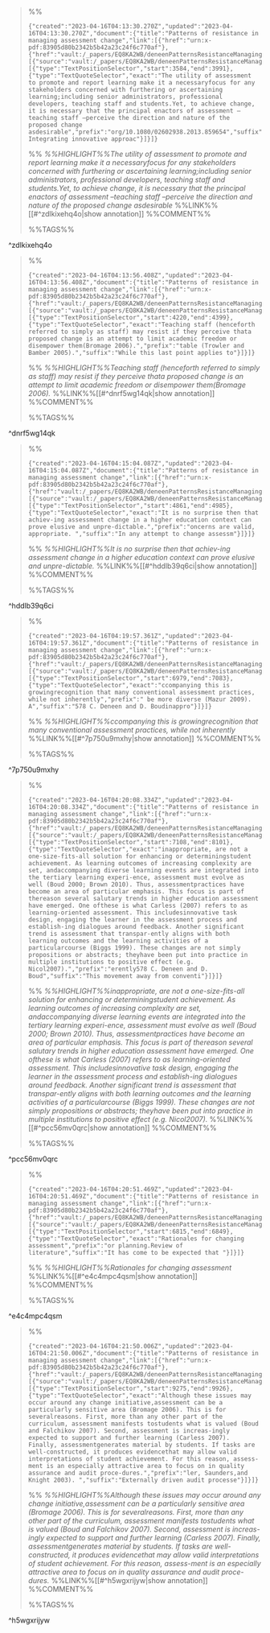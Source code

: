 
>%%
>```annotation-json
>{"created":"2023-04-16T04:13:30.270Z","updated":"2023-04-16T04:13:30.270Z","document":{"title":"Patterns of resistance in managing assessment change","link":[{"href":"urn:x-pdf:83905d80b2342b5b42a23c24f6c770af"},{"href":"vault:/_papers/EQ8KA2WB/deneenPatternsResistanceManaging2014.pdf"}],"documentFingerprint":"83905d80b2342b5b42a23c24f6c770af"},"uri":"vault:/_papers/EQ8KA2WB/deneenPatternsResistanceManaging2014.pdf","target":[{"source":"vault:/_papers/EQ8KA2WB/deneenPatternsResistanceManaging2014.pdf","selector":[{"type":"TextPositionSelector","start":3584,"end":3991},{"type":"TextQuoteSelector","exact":"The utility of assessment to promote and report learning make it a necessaryfocus for any stakeholders concerned with furthering or ascertaining learning;including senior administrators, professional developers, teaching staff and students.Yet, to achieve change, it is necessary that the principal enactors of assessment –teaching staff –perceive the direction and nature of the proposed change asdesirable","prefix":"org/10.1080/02602938.2013.859654","suffix":". Integrating innovative approac"}]}]}
>```
>%%
>*%%HIGHLIGHT%%The utility of assessment to promote and report learning make it a necessaryfocus for any stakeholders concerned with furthering or ascertaining learning;including senior administrators, professional developers, teaching staff and students.Yet, to achieve change, it is necessary that the principal enactors of assessment –teaching staff –perceive the direction and nature of the proposed change asdesirable*
>%%LINK%%[[#^zdlkixehq4o|show annotation]]
>%%COMMENT%%
>
>%%TAGS%%
>
^zdlkixehq4o


>%%
>```annotation-json
>{"created":"2023-04-16T04:13:56.408Z","updated":"2023-04-16T04:13:56.408Z","document":{"title":"Patterns of resistance in managing assessment change","link":[{"href":"urn:x-pdf:83905d80b2342b5b42a23c24f6c770af"},{"href":"vault:/_papers/EQ8KA2WB/deneenPatternsResistanceManaging2014.pdf"}],"documentFingerprint":"83905d80b2342b5b42a23c24f6c770af"},"uri":"vault:/_papers/EQ8KA2WB/deneenPatternsResistanceManaging2014.pdf","target":[{"source":"vault:/_papers/EQ8KA2WB/deneenPatternsResistanceManaging2014.pdf","selector":[{"type":"TextPositionSelector","start":4220,"end":4399},{"type":"TextQuoteSelector","exact":"Teaching staff (henceforth referred to simply as staff) may resist if they perceive thata proposed change is an attempt to limit academic freedom or disempower them(Bromage 2006).","prefix":"table (Trowler and Bamber 2005).","suffix":"While this last point applies to"}]}]}
>```
>%%
>*%%HIGHLIGHT%%Teaching staff (henceforth referred to simply as staff) may resist if they perceive thata proposed change is an attempt to limit academic freedom or disempower them(Bromage 2006).*
>%%LINK%%[[#^dnrf5wg14qk|show annotation]]
>%%COMMENT%%
>
>%%TAGS%%
>
^dnrf5wg14qk


>%%
>```annotation-json
>{"created":"2023-04-16T04:15:04.087Z","updated":"2023-04-16T04:15:04.087Z","document":{"title":"Patterns of resistance in managing assessment change","link":[{"href":"urn:x-pdf:83905d80b2342b5b42a23c24f6c770af"},{"href":"vault:/_papers/EQ8KA2WB/deneenPatternsResistanceManaging2014.pdf"}],"documentFingerprint":"83905d80b2342b5b42a23c24f6c770af"},"uri":"vault:/_papers/EQ8KA2WB/deneenPatternsResistanceManaging2014.pdf","target":[{"source":"vault:/_papers/EQ8KA2WB/deneenPatternsResistanceManaging2014.pdf","selector":[{"type":"TextPositionSelector","start":4861,"end":4985},{"type":"TextQuoteSelector","exact":"It is no surprise then that achiev-ing assessment change in a higher education context can prove elusive and unpre-dictable.","prefix":"oncerns are valid, appropriate. ","suffix":"In any attempt to change assessm"}]}]}
>```
>%%
>*%%HIGHLIGHT%%It is no surprise then that achiev-ing assessment change in a higher education context can prove elusive and unpre-dictable.*
>%%LINK%%[[#^hddlb39q6ci|show annotation]]
>%%COMMENT%%
>
>%%TAGS%%
>
^hddlb39q6ci


>%%
>```annotation-json
>{"created":"2023-04-16T04:19:57.361Z","updated":"2023-04-16T04:19:57.361Z","document":{"title":"Patterns of resistance in managing assessment change","link":[{"href":"urn:x-pdf:83905d80b2342b5b42a23c24f6c770af"},{"href":"vault:/_papers/EQ8KA2WB/deneenPatternsResistanceManaging2014.pdf"}],"documentFingerprint":"83905d80b2342b5b42a23c24f6c770af"},"uri":"vault:/_papers/EQ8KA2WB/deneenPatternsResistanceManaging2014.pdf","target":[{"source":"vault:/_papers/EQ8KA2WB/deneenPatternsResistanceManaging2014.pdf","selector":[{"type":"TextPositionSelector","start":6979,"end":7083},{"type":"TextQuoteSelector","exact":"ccompanying this is growingrecognition that many conventional assessment practices, while not inherently","prefix":" be more diverse (Mazur 2009). A","suffix":"578 C. Deneen and D. Boudinappro"}]}]}
>```
>%%
>*%%HIGHLIGHT%%ccompanying this is growingrecognition that many conventional assessment practices, while not inherently*
>%%LINK%%[[#^7p750u9mxhy|show annotation]]
>%%COMMENT%%
>
>%%TAGS%%
>
^7p750u9mxhy


>%%
>```annotation-json
>{"created":"2023-04-16T04:20:08.334Z","updated":"2023-04-16T04:20:08.334Z","document":{"title":"Patterns of resistance in managing assessment change","link":[{"href":"urn:x-pdf:83905d80b2342b5b42a23c24f6c770af"},{"href":"vault:/_papers/EQ8KA2WB/deneenPatternsResistanceManaging2014.pdf"}],"documentFingerprint":"83905d80b2342b5b42a23c24f6c770af"},"uri":"vault:/_papers/EQ8KA2WB/deneenPatternsResistanceManaging2014.pdf","target":[{"source":"vault:/_papers/EQ8KA2WB/deneenPatternsResistanceManaging2014.pdf","selector":[{"type":"TextPositionSelector","start":7108,"end":8101},{"type":"TextQuoteSelector","exact":"inappropriate, are not a one-size-fits-all solution for enhancing or determiningstudent achievement. As learning outcomes of increasing complexity are set, andaccompanying diverse learning events are integrated into the tertiary learning experi-ence, assessment must evolve as well (Boud 2000; Brown 2010). Thus, assessmentpractices have become an area of particular emphasis. This focus is part of thereason several salutary trends in higher education assessment have emerged. One ofthese is what Carless (2007) refers to as learning-oriented assessment. This includesinnovative task design, engaging the learner in the assessment process and establish-ing dialogues around feedback. Another significant trend is assessment that transpar-ently aligns with both learning outcomes and the learning activities of a particularcourse (Biggs 1999). These changes are not simply propositions or abstracts; theyhave been put into practice in multiple institutions to positive effect (e.g. Nicol2007).","prefix":"erently578 C. Deneen and D. Boud","suffix":"This movement away from conventi"}]}]}
>```
>%%
>*%%HIGHLIGHT%%inappropriate, are not a one-size-fits-all solution for enhancing or determiningstudent achievement. As learning outcomes of increasing complexity are set, andaccompanying diverse learning events are integrated into the tertiary learning experi-ence, assessment must evolve as well (Boud 2000; Brown 2010). Thus, assessmentpractices have become an area of particular emphasis. This focus is part of thereason several salutary trends in higher education assessment have emerged. One ofthese is what Carless (2007) refers to as learning-oriented assessment. This includesinnovative task design, engaging the learner in the assessment process and establish-ing dialogues around feedback. Another significant trend is assessment that transpar-ently aligns with both learning outcomes and the learning activities of a particularcourse (Biggs 1999). These changes are not simply propositions or abstracts; theyhave been put into practice in multiple institutions to positive effect (e.g. Nicol2007).*
>%%LINK%%[[#^pcc56mv0qrc|show annotation]]
>%%COMMENT%%
>
>%%TAGS%%
>
^pcc56mv0qrc


>%%
>```annotation-json
>{"created":"2023-04-16T04:20:51.469Z","updated":"2023-04-16T04:20:51.469Z","document":{"title":"Patterns of resistance in managing assessment change","link":[{"href":"urn:x-pdf:83905d80b2342b5b42a23c24f6c770af"},{"href":"vault:/_papers/EQ8KA2WB/deneenPatternsResistanceManaging2014.pdf"}],"documentFingerprint":"83905d80b2342b5b42a23c24f6c770af"},"uri":"vault:/_papers/EQ8KA2WB/deneenPatternsResistanceManaging2014.pdf","target":[{"source":"vault:/_papers/EQ8KA2WB/deneenPatternsResistanceManaging2014.pdf","selector":[{"type":"TextPositionSelector","start":6815,"end":6849},{"type":"TextQuoteSelector","exact":"Rationales for changing assessment","prefix":"or planning.Review of literature","suffix":"It has come to be expected that "}]}]}
>```
>%%
>*%%HIGHLIGHT%%Rationales for changing assessment*
>%%LINK%%[[#^e4c4mpc4qsm|show annotation]]
>%%COMMENT%%
>
>%%TAGS%%
>
^e4c4mpc4qsm


>%%
>```annotation-json
>{"created":"2023-04-16T04:21:50.006Z","updated":"2023-04-16T04:21:50.006Z","document":{"title":"Patterns of resistance in managing assessment change","link":[{"href":"urn:x-pdf:83905d80b2342b5b42a23c24f6c770af"},{"href":"vault:/_papers/EQ8KA2WB/deneenPatternsResistanceManaging2014.pdf"}],"documentFingerprint":"83905d80b2342b5b42a23c24f6c770af"},"uri":"vault:/_papers/EQ8KA2WB/deneenPatternsResistanceManaging2014.pdf","target":[{"source":"vault:/_papers/EQ8KA2WB/deneenPatternsResistanceManaging2014.pdf","selector":[{"type":"TextPositionSelector","start":9275,"end":9926},{"type":"TextQuoteSelector","exact":"Although these issues may occur around any change initiative,assessment can be a particularly sensitive area (Bromage 2006). This is for severalreasons. First, more than any other part of the curriculum, assessment manifests tostudents what is valued (Boud and Falchikov 2007). Second, assessment is increas-ingly expected to support and further learning (Carless 2007). Finally, assessmentgenerates material by students. If tasks are well-constructed, it produces evidencethat may allow valid interpretations of student achievement. For this reason, assess-ment is an especially attractive area to focus on in quality assurance and audit proce-dures.","prefix":"ler, Saunders,and Knight 2003). ","suffix":"Externally driven audit processe"}]}]}
>```
>%%
>*%%HIGHLIGHT%%Although these issues may occur around any change initiative,assessment can be a particularly sensitive area (Bromage 2006). This is for severalreasons. First, more than any other part of the curriculum, assessment manifests tostudents what is valued (Boud and Falchikov 2007). Second, assessment is increas-ingly expected to support and further learning (Carless 2007). Finally, assessmentgenerates material by students. If tasks are well-constructed, it produces evidencethat may allow valid interpretations of student achievement. For this reason, assess-ment is an especially attractive area to focus on in quality assurance and audit proce-dures.*
>%%LINK%%[[#^h5wgxrijyw|show annotation]]
>%%COMMENT%%
>
>%%TAGS%%
>
^h5wgxrijyw
